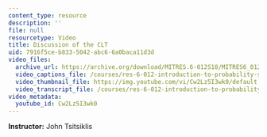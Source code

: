 ```yaml
---
content_type: resource
description: ''
file: null
resourcetype: Video
title: Discussion of the CLT
uid: 7916f5ce-b833-5042-abc6-6a0baca11d3d
video_files:
  archive_url: https://archive.org/download/MITRES.6-012S18/MITRES6_012S18_L19-03_300k.mp4
  video_captions_file: /courses/res-6-012-introduction-to-probability-spring-2018/8840605b06975ef3ad525d8b428cc13e_Cw2Lz5I3wk0.vtt
  video_thumbnail_file: https://img.youtube.com/vi/Cw2Lz5I3wk0/default.jpg
  video_transcript_file: /courses/res-6-012-introduction-to-probability-spring-2018/562fa64c75231824af4b71bad67d16a2_Cw2Lz5I3wk0.pdf
video_metadata:
  youtube_id: Cw2Lz5I3wk0
---
```


**Instructor:** John Tsitsiklis